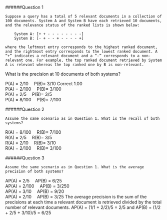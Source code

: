 

######Question 1
```
Suppose a query has a total of 5 relevant documents in a collection of 100 documents. System A and System B have each retrieved 10 documents, and the relevance status of the ranked lists is shown below: 

	System A: [+ + - - - - - - - -]
	System B: [- + - - + - - - - +]

where the leftmost entry corresponds to the highest ranked document, and the rightmost entry corresponds to the lowest ranked document. A “+” indicates a relevant document and a “-” corresponds to a non-relevant one. For example, the top ranked document retrieved by System A is relevant whereas the top ranked one by B is non-relevant. 
```
What is the precision at 10 documents of both systems?

P(A) = 2/10 	P(B)= 3/10	Correct	1.00	
P(A) = 2/100 	P(B)= 3/100			
P(A) = 2/5 	P(B)= 3/5			
P(A) = 8/100 	P(B)= 7/100

######Question 2
```
Assume the same scenario as in Question 1. What is the recall of both systems?
```
R(A) = 8/100 	R(B)= 7/100			
R(A) = 2/5 	R(B)= 3/5			
R(A) = 2/10 	R(B)= 3/10		
R(A) = 2/100 	R(B)= 3/100


######Question 3
```
Assume the same scenario as in Question 1. What is the average precision of both systems?
```
AP(A) = 2/5 	AP(B) = 6/25			
AP(A) = 2/100 	AP(B) = 3/250			
AP(A) = 3/10 	AP(B) = 9/20			
AP(A) = 2/10 	AP(B) = 3/25
The average precision is the sum of the precisions at each time a relevant document is retrieved divided by the total number of relevant documents. AP(A) = (1/1 + 2/2)/5 = 2/5 and AP(B) = (1/2 + 2/5 + 3/10)/5 = 6/25
